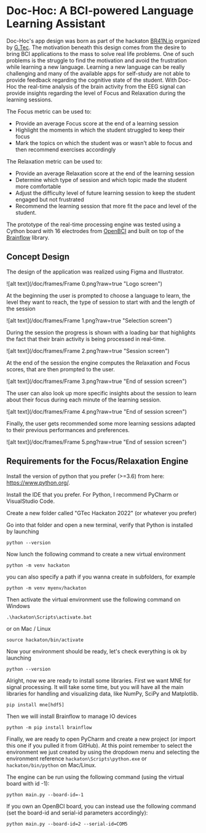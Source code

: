 # Doc-Hoc: A BCI-powered Language Learning Assistant

Doc-Hoc's app design was born as part of the hackaton [BR41N.io](https://www.br41n.io/) organized by [G.Tec](https://www.gtec.at/). The motivation
beneath this design comes from the desire to bring BCI applications to the mass to solve real life
problems. One of such problems is the struggle to find the motivation and avoid the frustration
while learning a new language.
Learning a new language can be really challenging and many of the available apps for self-study are 
not able to provide feedback regarding the cognitive state of the student.
With Doc-Hoc the real-time analysis of the brain activity from the EEG signal can provide insights
regarding the level of Focus and Relaxation during the learning sessions.

The Focus metric can be used to:
- Provide an average Focus score at the end of a learning session
- Highlight the moments in which the student struggled to keep their focus
- Mark the topics on which the student was or wasn't able to focus and then recommend exercises accordingly

The Relaxation metric can be used to:
- Provide an average Relaxation score at the end of the learning session
- Determine which type of session and which topic made the student more comfortable
- Adjust the difficulty level of future learning session to keep the student engaged but not frustrated
- Recommend the learning session that more fit the pace and level of the student.

The prototype of the real-time processing engine was tested using a Cython board with 16 electrodes
from [OpenBCI](https://openbci.com/) and built on top of the [Brainflow](https://brainflow.org/) library.


## Concept Design
The design of the application was realized using Figma and Illustrator.

![alt text](/doc/frames/Frame 0.png?raw=true "Logo screen")

At the beginning the user is prompted to choose a language to learn, the
level they want to reach, the type of session to start with and the length
of the session


![alt text](/doc/frames/Frame 1.png?raw=true "Selection screen")


During the session the progress is shown with a loading bar that highlights
the fact that their brain activity is being processed in real-time.

![alt text](/doc/frames/Frame 2.png?raw=true "Session screen")


At the end of the session the engine computes the Relaxation and Focus scores,
that are then prompted to the user.

![alt text](/doc/frames/Frame 3.png?raw=true "End of session screen")


The user can also look up more specific insights about the session to learn about 
their focus during each minute of the learning session. 

![alt text](/doc/frames/Frame 4.png?raw=true "End of session screen")


Finally, the user gets recommended some more learning sessions adapted to their previous 
performances and preferences.

![alt text](/doc/frames/Frame 5.png?raw=true "End of session screen")



## Requirements for the Focus/Relaxation Engine

Install the version of python that you prefer (>=3.6) from here: https://www.python.org/.

Install the IDE that you prefer. For Python, I recommend PyCharm or VisualStudio Code.

Create a new folder called "GTec Hackaton 2022" (or whatever you prefer)

Go into that folder and open a new terminal, verify that Python is installed by launching 

`python --version`

Now lunch the following command to create a new virtual environment

`python -m venv hackaton` 

you can also specify a path if you wanna create in subfolders, for example

`python -m venv myenv/hackaton`

Then activate the virtual environment use the following command on Windows

`.\hackaton\Scripts\activate.bat`

or on Mac / Linux

`source hackaton/bin/activate`

Now your environment should be ready, let's check everything is ok by launching

`python --version`

Alright, now we are ready to install some libraries. First we want MNE for signal processing. It will take some
time, but you will have all the main libraries for handling and visualizing data, like NumPy, SciPy and Matplotlib.

`pip install mne[hdf5]`

Then we will install Brainflow to manage IO devices

`python -m pip install brainflow`

Finally, we are ready to open PyCharm and create a new project (or import this one if you pulled it from GitHub).
At this point remember to select the environment we just created by using the dropdown menu and selecting the 
environment reference  `hackaton\Scripts\python.exe` or `hackaton/bin/python` on Mac/Linux.


The engine can be run using the following command (using the virtual board with id -1):

`python main.py --board-id=-1`

If you own an OpenBCI board, you can instead use the following command (set the board-id and serial-id parameters accordingly):

`python main.py --board-id=2 --serial-id=COM5`